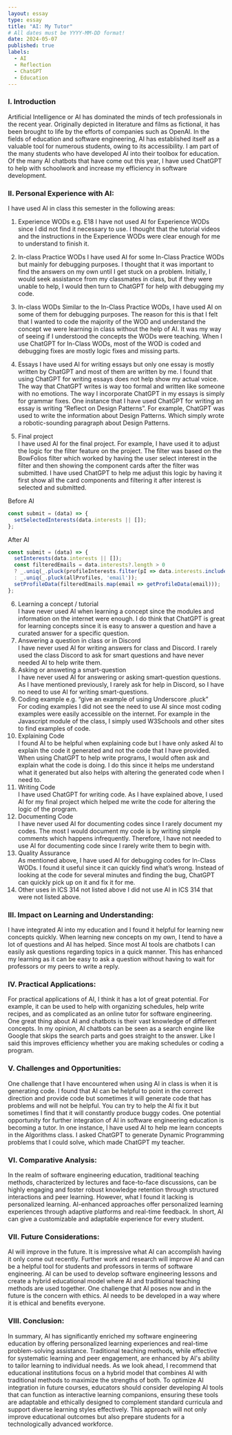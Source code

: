 ```yaml
---
layout: essay
type: essay
title: "AI: My Tutor"
# All dates must be YYYY-MM-DD format!
date: 2024-05-07
published: true
labels:
  - AI
  - Reflection
  - ChatGPT
  - Education
---
```


### I. Introduction

Artificial Intelligence or AI has dominated the minds of tech professionals in the recent year. Originally depicted in literature and films as fictional, it has been brought to life by the efforts of companies such as OpenAI. In the fields of education and software engineering, AI has established itself as a valuable tool for numerous students, owing to its accessibility. I am part of the many students who have developed AI into their toolbox for education. Of the many AI chatbots that have come out this year, I have used ChatGPT to help with schoolwork and increase my efficiency in software development.

### II. Personal Experience with AI:
I have used AI in class this semester in the following areas:

1. Experience WODs e.g. E18
  I have not used AI for Experience WODs since I did not find it necessary to use. I thought that the tutorial videos and the instructions in the Experience WODs  were clear enough for me to understand to finish it.
  
2. In-class Practice WODs
  I have used AI for some In-Class Practice WODs but mainly for debugging purposes. I thought that it was important to find the answers on my own until I get stuck on a problem. Initially, I would seek assistance from my   classmates in class, but if they were unable to help, I would then turn to ChatGPT for help with debugging my code.

3. In-class WODs
  Similar to the In-Class Practice WODs, I have used AI on some of them for debugging purposes. The reason for this is that I felt that I wanted to code the majority of the WOD and understand the concept we were learning   in class without the help of AI. It was my way of seeing if I understood the concepts the WODs were teaching. When I use ChatGPT for In-Class WODs, most of the WOD is coded and debugging fixes are mostly logic fixes      and missing parts.

4. Essays
  I have used AI for writing essays but only one essay is mostly written by ChatGPT and most of them are written by me. I found that using ChatGPT for writing essays does not help show my actual voice. The way that         ChatGPT writes is way too formal and written like someone with no emotions. The way I incorporate ChatGPT in my essays is simply for grammar fixes. One instance that I have used ChatGPT for writing an essay is writing    “Reflect on Design Patterns”. For example, ChatGPT was used to write the information about Design Patterns. Which simply wrote a robotic-sounding paragraph about Design Patterns.

5. Final project  
  I have used AI for the final project. For example, I have used it to adjust the logic for the filter feature on the project. The filter was based on the BowFolios filter which worked by having the user select interest    in the filter and then showing the component cards after the filter was submitted. I have used ChatGPT to help me adjust this logic by having it first show all the card components and filtering it after interest is       selected and submitted.
  
Before AI
```js
const submit = (data) => {
  setSelectedInterests(data.interests || []);
};
```

After AI
```js
const submit = (data) => {
  setInterests(data.interests || []);
  const filteredEmails = data.interests?.length > 0
  ? _.uniq(_.pluck(profileInterests.filter(pI => data.interests.includes(pI.interest)), 'profile'))
  : _.uniq(_.pluck(allProfiles, 'email'));
  setProfileData(filteredEmails.map(email => getProfileData(email)));
};
```
6. Learning a concept / tutorial  
  I have never used AI when learning a concept since the modules and information on the internet were enough. I do think that ChatGPT is great for learning concepts since it is easy to answer a question and have a      curated answer for a specific question.
7. Answering a question in class or in Discord  
  I have never used AI for writing answers for class and Discord. I rarely used the class Discord to ask for smart questions and have never needed AI to help write them.
8. Asking or answeting a smart-question  
  I have never used AI for answering or asking smart-question questions. As I have mentioned previously, I rarely ask for help in Discord, so I have no need to use AI for writing smart-questions. 
9. Coding example e.g. “give an example of using Underscore .pluck”  
  For coding examples I did not see the need to use AI since most coding examples were easily accessible on the internet. For example in the Javascript module of the class, I simply used W3Schools and other sites to find examples of code.
10. Explaining Code  
  I found AI to be helpful when explaining code but I have only asked AI to explain the code it generated and not the code that I have provided. When using ChatGPT to help write programs, I would often ask and explain  what the code is doing. I do this since it helps me understand what it generated but also helps with altering the generated code when I need to.
11. Writing Code  
  I have used ChatGPT for writing code. As I have explained above, I used AI for my final project which helped me write the code for altering the logic of the program.
12. Documenting Code  
  I have never used AI for documenting codes since I rarely document my codes. The most I would document my code is by writing simple comments which happens infrequently. Therefore, I have not needed to use AI for          documenting code since I rarely write them to begin with.
13. Quality Assurance  
  As mentioned above, I have used AI for debugging codes for In-Class WODs. I found it useful since it can quickly find what’s wrong. Instead of looking at the code for several minutes and finding the bug, ChatGPT can      quickly pick up on it and fix it for me.
14. Other uses in ICS 314 not listed above
I did not use AI in ICS 314 that were not listed above.
      

### III. Impact on Learning and Understanding:

I have integrated AI into my education and I found it helpful for learning new concepts quickly. When learning new concepts on my own, I tend to have a lot of questions and AI has helped. Since most AI tools are chatbots I can easily ask questions regarding topics in a quick manner. This has enhanced my learning as it can be easy to ask a question without having to wait for professors or my peers to write a reply.

### IV. Practical Applications:

For practical applications of AI, I think it has a lot of great potential. For example, it can be used to help with organizing schedules, help write recipes, and as complicated as an online tutor for software engineering. One great thing about AI and chatbots is their vast knowledge of different concepts. In my opinion, AI chatbots can be seen as a search engine like Google that skips the search parts and goes straight to the answer. Like I said this improves efficiency whether you are making schedules or coding a program.

### V. Challenges and Opportunities:

One challenge that I have encountered when using AI in class is when it is generating code. I found that AI can be helpful to point in the correct direction and provide code but sometimes it will generate code that has problems and will not be helpful. You can try to help the AI fix it but sometimes I find that it will constantly produce buggy codes. One potential opportunity for further integration of AI in software engineering education is becoming a tutor. In one instance, I have used AI to help me learn concepts in the Algorithms class. I asked ChatGPT to generate Dynamic Programming problems that I could solve, which made ChatGPT my teacher.

### VI. Comparative Analysis:

In the realm of software engineering education, traditional teaching methods, characterized by lectures and face-to-face discussions, can be highly engaging and foster robust knowledge retention through structured interactions and peer learning. However, what I found it lacking is personalized learning. AI-enhanced approaches offer personalized learning experiences through adaptive platforms and real-time feedback. In short, AI can give a customizable and adaptable experience for every student.

### VII. Future Considerations:

AI will improve in the future. It is impressive what AI can accomplish having it only come out recently. Further work and research will improve AI and can be a helpful tool for students and professors in terms of software engineering. AI can be used to develop software engineering lessons and create a hybrid educational model where AI and traditional teaching methods are used together. One challenge that AI poses now and in the future is the concern with ethics. AI needs to be developed in a way where it is ethical and benefits everyone.

### VIII. Conclusion:

In summary, AI has significantly enriched my software engineering education by offering personalized learning experiences and real-time problem-solving assistance. Traditional teaching methods, while effective for systematic learning and peer engagement, are enhanced by AI's ability to tailor learning to individual needs. As we look ahead, I recommend that educational institutions focus on a hybrid model that combines AI with traditional methods to maximize the strengths of both. To optimize AI integration in future courses, educators should consider developing AI tools that can function as interactive learning companions, ensuring these tools are adaptable and ethically designed to complement standard curricula and support diverse learning styles effectively. This approach will not only improve educational outcomes but also prepare students for a technologically advanced workforce.

